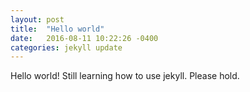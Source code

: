 ```yaml
---
layout: post
title:  "Hello world"
date:   2016-08-11 10:22:26 -0400
categories: jekyll update
---
```


Hello world! Still learning how to use jekyll. Please hold.
